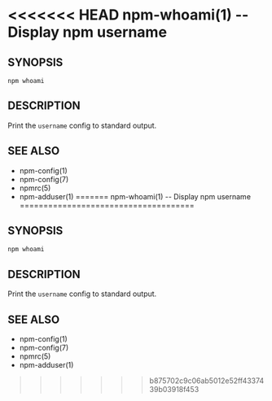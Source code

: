 <<<<<<< HEAD
npm-whoami(1) -- Display npm username
=====================================

## SYNOPSIS

    npm whoami

## DESCRIPTION

Print the `username` config to standard output.

## SEE ALSO

* npm-config(1)
* npm-config(7)
* npmrc(5)
* npm-adduser(1)
=======
npm-whoami(1) -- Display npm username
=====================================

## SYNOPSIS

    npm whoami

## DESCRIPTION

Print the `username` config to standard output.

## SEE ALSO

* npm-config(1)
* npm-config(7)
* npmrc(5)
* npm-adduser(1)
>>>>>>> b875702c9c06ab5012e52ff4337439b03918f453
